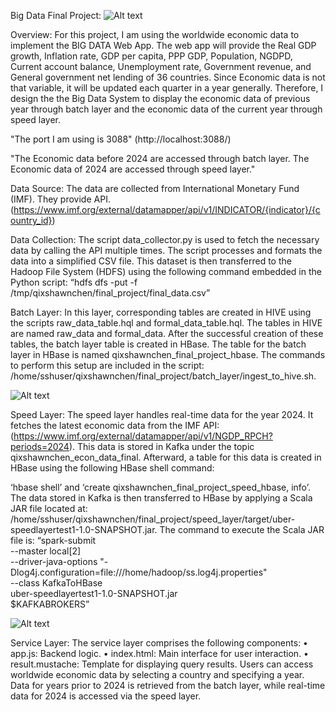 Big Data Final Project:
![Alt text](./readMe1.png)

Overview:
For this project, I am using the worldwide economic data to implement the BIG DATA Web App. The web app will provide the Real GDP growth, Inflation rate, GDP per capita, PPP GDP, Population, NGDPD, Current account balance, Unemployment rate, Government revenue, and General government net lending of 36 countries. 
Since Economic data is not that variable, it will be updated each quarter in a year generally. Therefore, I design the the Big Data System to display the economic data of previous year through batch layer and the economic data of the current year through speed layer. 

"The port I am using is 3088" (http://localhost:3088/)

"The Economic data before 2024 are accessed through batch layer. The Economic data of 2024 are accessed through speed layer."

Data Source:
The data are collected from International Monetary Fund (IMF). They provide API. (https://www.imf.org/external/datamapper/api/v1/INDICATOR/{indicator}/{country_id})

Data Collection:
The script data_collector.py is used to fetch the necessary data by calling the API multiple times. The script processes and formats the data into a simplified CSV file. This dataset is then transferred to the Hadoop File System (HDFS) using the following command embedded in the Python script:
 “hdfs dfs -put -f /tmp/qixshawnchen/final_project/final_data.csv” 

Batch Layer: 
In this layer, corresponding tables are created in HIVE using the scripts raw_data_table.hql and formal_data_table.hql. The tables in HIVE are named raw_data and formal_data. After the successful creation of these tables, the batch layer table is created in HBase. The table for the batch layer in HBase is named qixshawnchen_final_project_hbase.
The commands to perform this setup are included in the script:
/home/sshuser/qixshawnchen/final_project/batch_layer/ingest_to_hive.sh.

![Alt text](./readMe2.png "Batch Layer: Years before 2024.")

Speed Layer:
The speed layer handles real-time data for the year 2024. It fetches the latest economic data from the IMF API:
(https://www.imf.org/external/datamapper/api/v1/NGDP_RPCH?periods=2024).
This data is stored in Kafka under the topic qixshawnchen_econ_data_final. Afterward, a table for this data is created in HBase using the following HBase shell command:

 ‘hbase shell’ and ‘create qixshawnchen_final_project_speed_hbase, info’. 
The data stored in Kafka is then transferred to HBase by applying a Scala JAR file located at:
/home/sshuser/qixshawnchen/final_project/speed_layer/target/uber-speedlayertest1-1.0-SNAPSHOT.jar.
The command to execute the Scala JAR file is:
“spark-submit \
  --master local[2] \
  --driver-java-options "-Dlog4j.configuration=file:///home/hadoop/ss.log4j.properties" \
  --class KafkaToHBase \
  uber-speedlayertest1-1.0-SNAPSHOT.jar \
  $KAFKABROKERS”

  ![Alt text](./readMe3.png "Speed Layer: Year of 2024")

Service Layer:
The service layer comprises the following components:
•	app.js: Backend logic.
•	index.html: Main interface for user interaction.
•	result.mustache: Template for displaying query results.
Users can access worldwide economic data by selecting a country and specifying a year. Data for years prior to 2024 is retrieved from the batch layer, while real-time data for 2024 is accessed via the speed layer.


